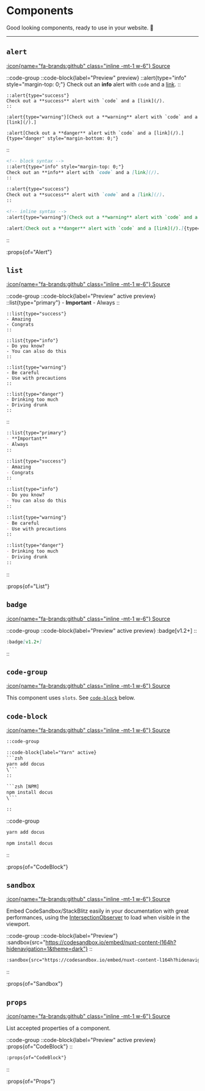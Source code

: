# Components

Good looking components, ready to use in your website. 💄

---

## `alert`

[:icon{name="fa-brands:github" class="inline -mt-1 w-6"} Source](https://github.com/nuxtlabs/docus/tree/main/src/defaultTheme/components/atoms/Alert.vue)

::code-group
  ::code-block{label="Preview" preview}
    ::alert{type="info" style="margin-top: 0;"}
    Check out an **info** alert with `code` and a [link](/).
    ::

    ::alert{type="success"}
    Check out a **success** alert with `code` and a [link](/).
    ::

    :alert{type="warning"}[Check out a **warning** alert with `code` and a [link](/).]

    :alert[Check out a **danger** alert with `code` and a [link](/).]{type="danger" style="margin-bottom: 0;"}
  ::

  ```md [Code]
  <!-- block syntax -->
  ::alert{type="info" style="margin-top: 0;"}
  Check out an **info** alert with `code` and a [link](/).
  ::

  ::alert{type="success"}
  Check out a **success** alert with `code` and a [link](/).
  ::

  <!-- inline syntax -->
  :alert{type="warning"}[Check out a **warning** alert with `code` and a [link](/).]

  :alert[Check out a **danger** alert with `code` and a [link](/).]{type="danger" style="margin-bottom: 0;"}
  ```
::

:props{of="Alert"}

## `list`

[:icon{name="fa-brands:github" class="inline -mt-1 w-6"} Source](https://github.com/nuxtlabs/docus/tree/main/src/defaultTheme/components/atoms/List.vue)

::code-group
  ::code-block{label="Preview" active preview}
    ::list{type="primary"}
    - **Important**
    - Always
    ::

    ::list{type="success"}
    - Amazing
    - Congrats
    ::

    ::list{type="info"}
    - Do you know?
    - You can also do this
    ::

    ::list{type="warning"}
    - Be careful
    - Use with precautions
    ::

    ::list{type="danger"}
    - Drinking too much
    - Driving drunk
    ::

  ::

  ```md [Code]
  ::list{type="primary"}
  - **Important**
  - Always
  ::

  ::list{type="success"}
  - Amazing
  - Congrats
  ::

  ::list{type="info"}
  - Do you know?
  - You can also do this
  ::

  ::list{type="warning"}
  - Be careful
  - Use with precautions
  ::

  ::list{type="danger"}
  - Drinking too much
  - Driving drunk
  ::
  ```
::

:props{of="List"}

## `badge`

[:icon{name="fa-brands:github" class="inline -mt-1 w-6"} Source](https://github.com/nuxtlabs/docus/tree/main/src/defaultTheme/components/atoms/Badge.vue)

::code-group
  ::code-block{label="Preview" active preview}
    :badge[v1.2+]
  ::

  ```md [Code]
  :badge[v1.2+]
  ```
::

## `code-group`

[:icon{name="fa-brands:github" class="inline -mt-1 w-6"} Source](https://github.com/nuxtlabs/docus/tree/main/src/defaultTheme/components/atoms/CodeGroup.vue)

This component uses `slots`. See [`code-block`](#code-block) below.

## `code-block`

[:icon{name="fa-brands:github" class="inline -mt-1 w-6"} Source](https://github.com/nuxtlabs/docus/tree/main/src/defaultTheme/components/atoms/CodeBlock.vue)

````html
::code-group

::code-block{label="Yarn" active} 
```zsh
yarn add docus
\```
::
  
```zsh [NPM]
npm install docus
\``` 

::
````

::code-group
  ```zsh [Yarn]
  yarn add docus
  ```

  ```zsh [NPM]
  npm install docus
  ```
::

:props{of="CodeBlock"}

## `sandbox`

[:icon{name="fa-brands:github" class="inline -mt-1 w-6"} Source](https://github.com/nuxtlabs/docus/tree/main/src/defaultTheme/components/atoms/Sandbox.vue)

Embed CodeSandbox/StackBlitz easily in your documentation with great performances, using the [IntersectionObserver](https://developer.mozilla.org/en-US/docs/Web/API/Intersection_Observer_API) to load when visible in the viewport.

::code-group
  ::code-block{label="Preview"}
    :sandbox{src="https://codesandbox.io/embed/nuxt-content-l164h?hidenavigation=1&theme=dark"}
  ::

  ```md [Code]
  :sandbox{src="https://codesandbox.io/embed/nuxt-content-l164h?hidenavigation=1&theme=dark"}
  ```
::

:props{of="Sandbox"}

## `props`

[:icon{name="fa-brands:github" class="inline -mt-1 w-6"} Source](https://github.com/nuxtlabs/docus/tree/main/src/defaultTheme/components/atoms/Props.vue)

List accepted properties of a component.

::code-group
  ::code-block{label="Preview" active preview}
    :props{of="CodeBlock"}
  ::

  ```md [Code]
  :props{of="CodeBlock"}
  ```
::

:props{of="Props"}
